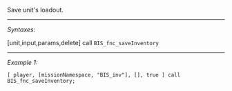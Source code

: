 Save unit's loadout.


---
*Syntaxes:*

[unit,input,params,delete] call `BIS_fnc_saveInventory`

---
*Example 1:*

```sqf
[ player, [missionNamespace, "BIS_inv"], [], true ] call BIS_fnc_saveInventory;
```